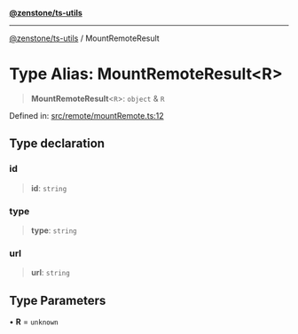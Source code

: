 [**@zenstone/ts-utils**](../README.md)

***

[@zenstone/ts-utils](../globals.md) / MountRemoteResult

# Type Alias: MountRemoteResult\<R\>

> **MountRemoteResult**\<`R`\>: `object` & `R`

Defined in: [src/remote/mountRemote.ts:12](https://github.com/janpoem/ts-utils/blob/b61bddc532949fab14342589ffa2d587c10fb6e1/src/remote/mountRemote.ts#L12)

## Type declaration

### id

> **id**: `string`

### type

> **type**: `string`

### url

> **url**: `string`

## Type Parameters

• **R** = `unknown`
